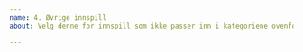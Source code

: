 ```yaml
---
name: 4. Øvrige innspill
about: Velg denne for innspill som ikke passer inn i kategoriene ovenfor.

---
```

